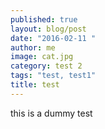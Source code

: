 ```yaml
---
published: true
layout: blog/post
date: "2016-02-11 "
author: me
image: cat.jpg
category: test 2
tags: "test, test1"
title: test
---
```


this is a dummy test
